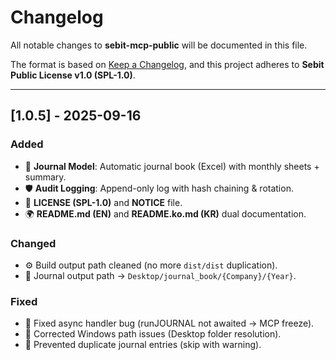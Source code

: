 # Changelog
All notable changes to **sebit-mcp-public** will be documented in this file.

The format is based on [Keep a Changelog](https://keepachangelog.com/en/1.1.0/),
and this project adheres to **Sebit Public License v1.0 (SPL-1.0)**.

---

## [1.0.5] - 2025-09-16
### Added
- 📓 **Journal Model**: Automatic journal book (Excel) with monthly sheets + summary.
- 🛡️ **Audit Logging**: Append-only log with hash chaining & rotation.
- 🧾 **LICENSE (SPL-1.0)** and **NOTICE** file.
- 🌍 **README.md (EN)** and **README.ko.md (KR)** dual documentation.

### Changed
- ⚙️ Build output path cleaned (no more `dist/dist` duplication).
- 📂 Journal output path → `Desktop/journal_book/{Company}/{Year}`.

### Fixed
- 🐛 Fixed async handler bug (runJOURNAL not awaited → MCP freeze).
- 🐛 Corrected Windows path issues (Desktop folder resolution).
- 🐛 Prevented duplicate journal entries (skip with warning).